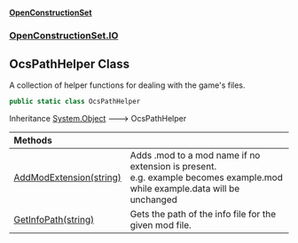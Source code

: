 #### [OpenConstructionSet](index.md 'index')
### [OpenConstructionSet.IO](index.md#OpenConstructionSet_IO 'OpenConstructionSet.IO')
## OcsPathHelper Class
A collection of helper functions for dealing with the game's files.  
```csharp
public static class OcsPathHelper
```

Inheritance [System.Object](https://docs.microsoft.com/en-us/dotnet/api/System.Object 'System.Object') &#129106; OcsPathHelper  

| Methods | |
| :--- | :--- |
| [AddModExtension(string)](2WwZmHQPIzVJ5m2WP9j7qQ.md 'OpenConstructionSet.IO.OcsPathHelper.AddModExtension(string)') | Adds .mod to a mod name if no extension is present.<br/>e.g. example becomes example.mod while example.data will be unchanged<br/> |
| [GetInfoPath(string)](6KHyMyVy3fkGQBBwO9GHCA.md 'OpenConstructionSet.IO.OcsPathHelper.GetInfoPath(string)') | Gets the path of the info file for the given mod file.<br/> |
